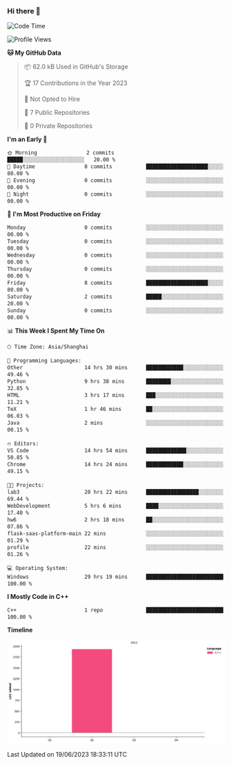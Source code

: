 ### Hi there 👋

<!--START_SECTION:waka-->
![Code Time](http://img.shields.io/badge/Code%20Time-137%20hrs%2036%20mins-blue)

![Profile Views](http://img.shields.io/badge/Profile%20Views-1-blue)

**🐱 My GitHub Data** 

> 📦 62.0 kB Used in GitHub's Storage 
 > 
> 🏆 17 Contributions in the Year 2023
 > 
> 🚫 Not Opted to Hire
 > 
> 📜 7 Public Repositories 
 > 
> 🔑 0 Private Repositories 
 > 
**I'm an Early 🐤** 

```text
🌞 Morning                2 commits           █████░░░░░░░░░░░░░░░░░░░░   20.00 % 
🌆 Daytime                8 commits           ████████████████████░░░░░   80.00 % 
🌃 Evening                0 commits           ░░░░░░░░░░░░░░░░░░░░░░░░░   00.00 % 
🌙 Night                  0 commits           ░░░░░░░░░░░░░░░░░░░░░░░░░   00.00 % 
```
📅 **I'm Most Productive on Friday** 

```text
Monday                   0 commits           ░░░░░░░░░░░░░░░░░░░░░░░░░   00.00 % 
Tuesday                  0 commits           ░░░░░░░░░░░░░░░░░░░░░░░░░   00.00 % 
Wednesday                0 commits           ░░░░░░░░░░░░░░░░░░░░░░░░░   00.00 % 
Thursday                 0 commits           ░░░░░░░░░░░░░░░░░░░░░░░░░   00.00 % 
Friday                   8 commits           ████████████████████░░░░░   80.00 % 
Saturday                 2 commits           █████░░░░░░░░░░░░░░░░░░░░   20.00 % 
Sunday                   0 commits           ░░░░░░░░░░░░░░░░░░░░░░░░░   00.00 % 
```


📊 **This Week I Spent My Time On** 

```text
🕑︎ Time Zone: Asia/Shanghai

💬 Programming Languages: 
Other                    14 hrs 30 mins      ████████████░░░░░░░░░░░░░   49.46 % 
Python                   9 hrs 38 mins       ████████░░░░░░░░░░░░░░░░░   32.85 % 
HTML                     3 hrs 17 mins       ███░░░░░░░░░░░░░░░░░░░░░░   11.21 % 
TeX                      1 hr 46 mins        ██░░░░░░░░░░░░░░░░░░░░░░░   06.03 % 
Java                     2 mins              ░░░░░░░░░░░░░░░░░░░░░░░░░   00.15 % 

🔥 Editors: 
VS Code                  14 hrs 54 mins      █████████████░░░░░░░░░░░░   50.85 % 
Chrome                   14 hrs 24 mins      ████████████░░░░░░░░░░░░░   49.15 % 

🐱‍💻 Projects: 
lab3                     20 hrs 22 mins      █████████████████░░░░░░░░   69.44 % 
WebDevelopment           5 hrs 6 mins        ████░░░░░░░░░░░░░░░░░░░░░   17.40 % 
hw6                      2 hrs 18 mins       ██░░░░░░░░░░░░░░░░░░░░░░░   07.86 % 
flask-saas-platform-main 22 mins             ░░░░░░░░░░░░░░░░░░░░░░░░░   01.29 % 
profile                  22 mins             ░░░░░░░░░░░░░░░░░░░░░░░░░   01.26 % 

💻 Operating System: 
Windows                  29 hrs 19 mins      █████████████████████████   100.00 % 
```

**I Mostly Code in C++** 

```text
C++                      1 repo              █████████████████████████   100.00 % 
```



**Timeline**

![Lines of Code chart](https://raw.githubusercontent.com/AimerYoung/AimerYoung/main/assets/bar_graph.png)


 Last Updated on 19/06/2023 18:33:11 UTC
<!--END_SECTION:waka-->

<!--
**AimerYoung/AimerYoung** is a ✨ _special_ ✨ repository because its `README.md` (this file) appears on your GitHub profile.

Here are some ideas to get you started:

- 🔭 I’m currently working on ...
- 🌱 I’m currently learning ...
- 👯 I’m looking to collaborate on ...
- 🤔 I’m looking for help with ...
- 💬 Ask me about ...
- 📫 How to reach me: ...
- 😄 Pronouns: ...
- ⚡ Fun fact: ...
-->
